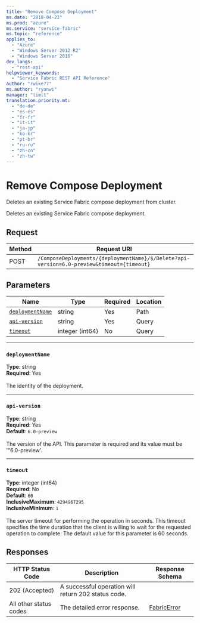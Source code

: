 ```yaml
---
title: "Remove Compose Deployment"
ms.date: "2018-04-23"
ms.prod: "azure"
ms.service: "service-fabric"
ms.topic: "reference"
applies_to: 
  - "Azure"
  - "Windows Server 2012 R2"
  - "Windows Server 2016"
dev_langs: 
  - "rest-api"
helpviewer_keywords: 
  - "Service Fabric REST API Reference"
author: "rwike77"
ms.author: "ryanwi"
manager: "timlt"
translation.priority.mt: 
  - "de-de"
  - "es-es"
  - "fr-fr"
  - "it-it"
  - "ja-jp"
  - "ko-kr"
  - "pt-br"
  - "ru-ru"
  - "zh-cn"
  - "zh-tw"
---
```

# Remove Compose Deployment
Deletes an existing Service Fabric compose deployment from cluster.

Deletes an existing Service Fabric compose deployment.

## Request
| Method | Request URI |
| ------ | ----------- |
| POST | `/ComposeDeployments/{deploymentName}/$/Delete?api-version=6.0-preview&timeout={timeout}` |


## Parameters
| Name | Type | Required | Location |
| --- | --- | --- | --- |
| [`deploymentName`](#deploymentname) | string | Yes | Path |
| [`api-version`](#api-version) | string | Yes | Query |
| [`timeout`](#timeout) | integer (int64) | No | Query |

____
### `deploymentName`
__Type__: string <br/>
__Required__: Yes<br/>
<br/>
The identity of the deployment.

____
### `api-version`
__Type__: string <br/>
__Required__: Yes<br/>
__Default__: `6.0-preview` <br/>
<br/>
The version of the API. This parameter is required and its value must be '"6.0-preview'.

____
### `timeout`
__Type__: integer (int64) <br/>
__Required__: No<br/>
__Default__: `60` <br/>
__InclusiveMaximum__: `4294967295` <br/>
__InclusiveMinimum__: `1` <br/>
<br/>
The server timeout for performing the operation in seconds. This timeout specifies the time duration that the client is willing to wait for the requested operation to complete. The default value for this parameter is 60 seconds.

## Responses

| HTTP Status Code | Description | Response Schema |
| --- | --- | --- |
| 202 (Accepted) | A successful operation will return 202 status code.<br/> |  |
| All other status codes | The detailed error response.<br/> | [FabricError](sfclient-model-fabricerror.md) |
